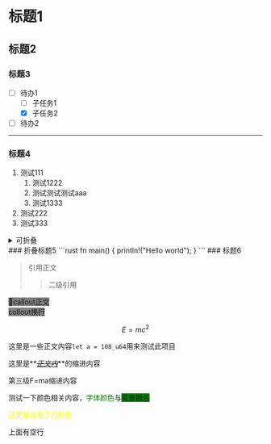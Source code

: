 
# 标题1
## 标题2
### 标题3
- [ ] 待办1
	- [ ] 子任务1
	- [x] 子任务2
- [ ] 待办2
---
### 标题4
1. 测试111
	1. 测试1222
	1. 测试测试测试aaa
	1. 测试1333
1. 测试222
1. 测试333
<details><summary>可折叠</summary>
可折叠正文
</details>
### 折叠标题5
	```rust
fn main() {
	println!("Hello world");
}
```
### 标题6

> 引用正文
>> 二级引用

<font style=background:gray><aside>🏀callout正文<br/>collout换行</aside></font>

$$E=mc^2$$


这里是一些正文内容`let a = 108_u64`用来测试此项目

	
这里是**_<del><u>正文内</u></del>_**的缩进内容

	
第三级F=ma缩进内容


测试一下颜色相关内容，<font color=green>字体颜色</font>与<font style=background:green>背景颜色</font>

<font color=yellow>
这里是设置了行颜色
</font>




上面有空行
